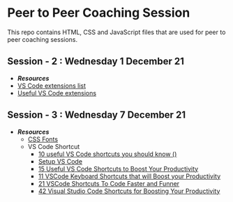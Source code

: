 # Peer to Peer Coaching Session

This repo contains HTML, CSS and JavaScript files that are used for peer to peer coaching sessions.

## Session - 2 : Wednesday 1 December 21

- **_Resources_**
- [VS Code extensions list ](https://javascript.plainenglish.io/a-guide-to-the-20-best-vscode-extensions-for-frontend-developers-f75a5d716091)
- [Useful VS Code extensions](https://www.blog.duomly.com/13-useful-vs-code-extensions-for-front-end-development/)

## Session - 3 : Wednesday 7 December 21

- **_Resources_**
  - [CSS Fonts](https://www.cssfontstack.com/)
  - VS Code Shortcut
    - [10 useful VS Code shortcuts you should know ()](https://dev.to/simonpaix/10-useful-vs-code-shortcuts-you-should-know-42m)
    - [Setup VS Code](https://dev.to/yogeshdev/setup-vs-code-for-designer-and-front-end-developers-1fli)
    - [15 Useful VS Code Shortcuts to Boost Your Productivity](https://betterprogramming.pub/15-useful-vscode-shortcuts-to-boost-your-productivity-415de3cb1910)
    - [11 VSCode Keyboard Shortcuts that will Boost your Productivity](https://www.desuvit.com/11-vscode-keyboard-shortcuts-that-will-boost-your-productivity/)
    - [21 VSCode Shortcuts To Code Faster and Funner](https://jsmanifest.com/21-vscode-shortcuts-to-code-faster-and-funner/)
    - [42 Visual Studio Code Shortcuts for Boosting Your Productivity](https://www.sitepoint.com/visual-studio-code-keyboard-shortcuts/)
